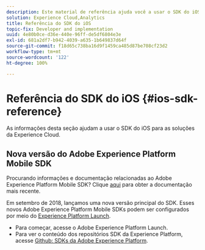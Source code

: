 ```yaml
---
description: Este material de referência ajuda você a usar o SDK do iOS para as soluções da Experience Cloud.
solution: Experience Cloud,Analytics
title: Referência do SDK do iOS
topic-fix: Developer and implementation
uuid: 4e80b0ce-d36e-440e-96ff-de5df6804e3e
exl-id: 681a2df7-b942-4039-a635-1b649837d64f
source-git-commit: f18d65c738ba16d9f1459ca485d87be708cf23d2
workflow-type: tm+mt
source-wordcount: '122'
ht-degree: 100%

---
```


# Referência do SDK do iOS {#ios-sdk-reference}

As informações desta seção ajudam a usar o SDK do iOS para as soluções da Experience Cloud.

## Nova versão do Adobe Experience Platform Mobile SDK

Procurando informações e documentação relacionadas ao Adobe Experience Platform Mobile SDK? Clique [aqui](https://aep-sdks.gitbook.io/docs/) para obter a documentação mais recente.

Em setembro de 2018, lançamos uma nova versão principal do SDK. Esses novos Adobe Experience Platform Mobile SDKs podem ser configurados por meio do [Experience Platform Launch](https://www.adobe.com/br/experience-platform/launch.html).

* Para começar, acesse o Adobe Experience Platform Launch.
* Para ver o conteúdo dos repositórios SDK da Experience Platform, acesse [Github: SDKs da Adobe Experience Platform](https://github.com/Adobe-Marketing-Cloud/acp-sdks).
